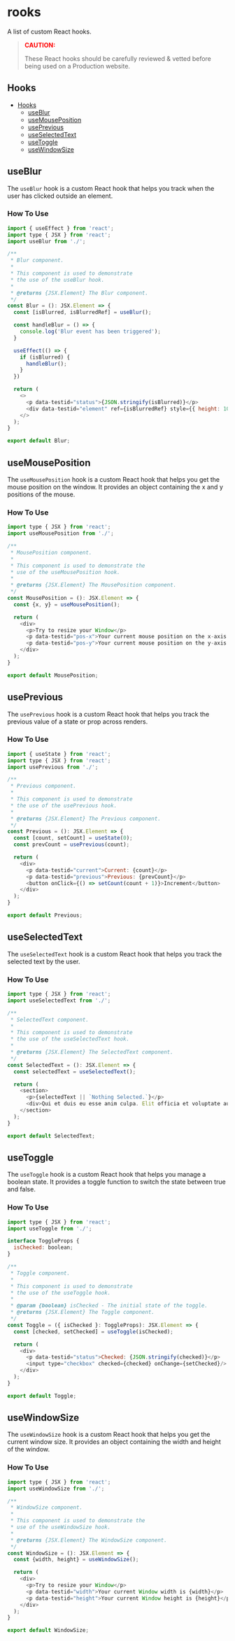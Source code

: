 # rooks

A list of custom React hooks.

> <span style="color:red">**CAUTION:**</span>
>
> These React hooks should be carefully reviewed & vetted before being used on a Production website.

## Hooks

- [Hooks](#hooks)
  - [useBlur](#useblur)
  - [useMousePosition](#usemouseposition)
  - [usePrevious](#useprevious)
  - [useSelectedText](#useselectedtext)
  - [useToggle](#usetoggle)
  - [useWindowSize](#usewindowsize)

## useBlur

The `useBlur` hook is a custom React hook that helps you track when the user has clicked outside an element.

### How To Use

```js
import { useEffect } from 'react';
import type { JSX } from 'react';
import useBlur from './';

/**
 * Blur component.
 *
 * This component is used to demonstrate
 * the use of the useBlur hook.
 *
 * @returns {JSX.Element} The Blur component.
 */
const Blur = (): JSX.Element => {
  const [isBlurred, isBlurredRef] = useBlur();

  const handleBlur = () => {
    console.log('Blur event has been triggered');
  }

  useEffect(() => {
    if (isBlurred) {
      handleBlur();
    }
  })

  return (
    <>
      <p data-testid="status">{JSON.stringify(isBlurred)}</p>
      <div data-testid="element" ref={isBlurredRef} style={{ height: 100, border: '1px solid #ccc' }} contentEditable/>
    </>
  );
}

export default Blur;
```

## useMousePosition

The `useMousePosition` hook is a custom React hook that helps you get the mouse position on the window. It provides an object containing the x and y positions of the mouse.

### How To Use

```js
import type { JSX } from 'react';
import useMousePosition from './';

/**
 * MousePosition component.
 *
 * This component is used to demonstrate the
 * use of the useMousePosition hook.
 *
 * @returns {JSX.Element} The MousePosition component.
 */
const MousePosition = (): JSX.Element => {
  const {x, y} = useMousePosition();

  return (
    <div>
      <p>Try to resize your Window</p>
      <p data-testid="pos-x">Your current mouse position on the x-axis is {x}</p>
      <p data-testid="pos-y">Your current mouse position on the y-axis is {y}</p>
    </div>
  );
}

export default MousePosition;
```

## usePrevious

The `usePrevious` hook is a custom React hook that helps you track the previous value of a state or prop across renders.

### How To Use

```js
import { useState } from 'react';
import type { JSX } from 'react';
import usePrevious from './';

/**
 * Previous component.
 *
 * This component is used to demonstrate
 * the use of the usePrevious hook.
 *
 * @returns {JSX.Element} The Previous component.
 */
const Previous = (): JSX.Element => {
  const [count, setCount] = useState(0);
  const prevCount = usePrevious(count);

  return (
    <div>
      <p data-testid="current">Current: {count}</p>
      <p data-testid="previous">Previous: {prevCount}</p>
      <button onClick={() => setCount(count + 1)}>Increment</button>
    </div>
  );
}

export default Previous;
```

## useSelectedText

The `useSelectedText` hook is a custom React hook that helps you track the selected text by the user.

### How To Use

```js
import type { JSX } from 'react';
import useSelectedText from './';

/**
 * SelectedText component.
 *
 * This component is used to demonstrate
 * the use of the useSelectedText hook.
 *
 * @returns {JSX.Element} The SelectedText component.
 */
const SelectedText = (): JSX.Element => {
  const selectedText = useSelectedText();

  return (
    <section>
      <p>{selectedText || `Nothing Selected.`}</p>
      <div>Qui et duis eu esse anim culpa. Elit officia et voluptate aute sint est laboris consequat do adipisicing culpa adipisicing ad. Excepteur sint minim enim duis culpa quis non voluptate. Sint nulla consectetur et eu. Pariatur et laboris amet officia tempor est tempor irure elit anim ad exercitation velit amet cillum. Sunt adipisicing ea voluptate magna aute et. Est fugiat ea aute culpa reprehenderit. Duis consequat minim cupidatat eiusmod mollit eu sit aliqua consequat dolore.</div>
    </section>
  );
}

export default SelectedText;
```

## useToggle

The `useToggle` hook is a custom React hook that helps you manage a boolean state. It provides a toggle function to switch the state between true and false.

### How To Use

```js
import type { JSX } from 'react';
import useToggle from './';

interface ToggleProps {
  isChecked: boolean;
}

/**
 * Toggle component.
 *
 * This component is used to demonstrate
 * the use of the useToggle hook.
 *
 * @param {boolean} isChecked - The initial state of the toggle.
 * @returns {JSX.Element} The Toggle component.
 */
const Toggle = ({ isChecked }: ToggleProps): JSX.Element => {
  const [checked, setChecked] = useToggle(isChecked);

  return (
    <div>
      <p data-testid="status">Checked: {JSON.stringify(checked)}</p>
      <input type="checkbox" checked={checked} onChange={setChecked}/>
    </div>
  );
}

export default Toggle;
```

## useWindowSize

The `useWindowSize` hook is a custom React hook that helps you get the current window size. It provides an object containing the width and height of the window.

### How To Use

```js
import type { JSX } from 'react';
import useWindowSize from './';

/**
 * WindowSize component.
 *
 * This component is used to demonstrate the
 * use of the useWindowSize hook.
 *
 * @returns {JSX.Element} The WindowSize component.
 */
const WindowSize = (): JSX.Element => {
  const {width, height} = useWindowSize();

  return (
    <div>
      <p>Try to resize your Window</p>
      <p data-testid="width">Your current Window width is {width}</p>
      <p data-testid="height">Your current Window height is {height}</p>
    </div>
  );
}

export default WindowSize;
```
